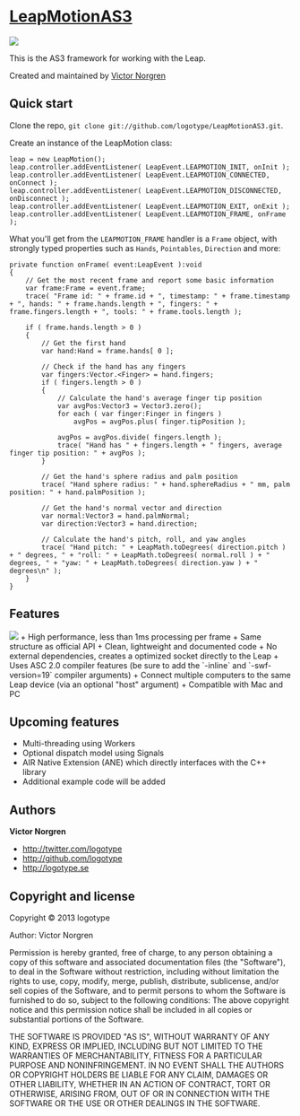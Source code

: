 [LeapMotionAS3](http://github.com/logotype/LeapMotionAS3)
=================

<img src="http://logotype.se/leapImage.png">

This is the AS3 framework for working with the Leap.

Created and maintained by [Victor Norgren](http://logotype.se)

Quick start
-----------

Clone the repo, `git clone git://github.com/logotype/LeapMotionAS3.git`.

Create an instance of the LeapMotion class:

    leap = new LeapMotion();
    leap.controller.addEventListener( LeapEvent.LEAPMOTION_INIT, onInit );
    leap.controller.addEventListener( LeapEvent.LEAPMOTION_CONNECTED, onConnect );
    leap.controller.addEventListener( LeapEvent.LEAPMOTION_DISCONNECTED, onDisconnect );
    leap.controller.addEventListener( LeapEvent.LEAPMOTION_EXIT, onExit );
    leap.controller.addEventListener( LeapEvent.LEAPMOTION_FRAME, onFrame );

What you'll get from the `LEAPMOTION_FRAME` handler is a `Frame` object, with strongly
typed properties such as `Hands`, `Pointables`, `Direction` and more:

    private function onFrame( event:LeapEvent ):void
    {
    	// Get the most recent frame and report some basic information
    	var frame:Frame = event.frame;
    	trace( "Frame id: " + frame.id + ", timestamp: " + frame.timestamp + ", hands: " + frame.hands.length + ", fingers: " + frame.fingers.length + ", tools: " + frame.tools.length );
    
    	if ( frame.hands.length > 0 )
    	{
    		// Get the first hand
    		var hand:Hand = frame.hands[ 0 ];
    
    		// Check if the hand has any fingers
    		var fingers:Vector.<Finger> = hand.fingers;
    		if ( fingers.length > 0 )
    		{
    			// Calculate the hand's average finger tip position
    			var avgPos:Vector3 = Vector3.zero();
    			for each ( var finger:Finger in fingers )
    				avgPos = avgPos.plus( finger.tipPosition );
    
    			avgPos = avgPos.divide( fingers.length );
    			trace( "Hand has " + fingers.length + " fingers, average finger tip position: " + avgPos );
    		}
    
    		// Get the hand's sphere radius and palm position
    		trace( "Hand sphere radius: " + hand.sphereRadius + " mm, palm position: " + hand.palmPosition );
    
    		// Get the hand's normal vector and direction
    		var normal:Vector3 = hand.palmNormal;
    		var direction:Vector3 = hand.direction;
    
    		// Calculate the hand's pitch, roll, and yaw angles
    		trace( "Hand pitch: " + LeapMath.toDegrees( direction.pitch ) + " degrees, " + "roll: " + LeapMath.toDegrees( normal.roll ) + " degrees, " + "yaw: " + LeapMath.toDegrees( direction.yaw ) + " degrees\n" );
    	}
    }

Features
--------

<img src="http://logotype.se/leapImageTelemetry.png">
+ High performance, less than 1ms processing per frame
+ Same structure as official API
+ Clean, lightweight and documented code
+ No external dependencies, creates a optimized socket directly to the Leap
+ Uses ASC 2.0 compiler features (be sure to add the `-inline` and `-swf-version=19` compiler arguments)
+ Connect multiple computers to the same Leap device (via an optional "host" argument)
+ Compatible with Mac and PC

Upcoming features
-----------------

+ Multi-threading using Workers
+ Optional dispatch model using Signals
+ AIR Native Extension (ANE) which directly interfaces with the C++ library
+ Additional example code will be added

Authors
-------

**Victor Norgren**

+ http://twitter.com/logotype
+ http://github.com/logotype
+ http://logotype.se


Copyright and license
---------------------

Copyright © 2013 logotype

Author: Victor Norgren

Permission is hereby granted, free of charge, to any person obtaining a copy
of this software and associated documentation files (the "Software"), to
deal in the Software without restriction, including without limitation the
rights to use, copy, modify, merge, publish, distribute, sublicense, and/or
sell copies of the Software, and to permit persons to whom the Software is
furnished to do so, subject to the following conditions:  The above copyright
notice and this permission notice shall be included in all copies or
substantial portions of the Software.

THE SOFTWARE IS PROVIDED "AS IS", WITHOUT WARRANTY OF ANY KIND, EXPRESS OR
IMPLIED, INCLUDING BUT NOT LIMITED TO THE WARRANTIES OF MERCHANTABILITY,
FITNESS FOR A PARTICULAR PURPOSE AND NONINFRINGEMENT. IN NO EVENT SHALL THE
AUTHORS OR COPYRIGHT HOLDERS BE LIABLE FOR ANY CLAIM, DAMAGES OR OTHER
LIABILITY, WHETHER IN AN ACTION OF CONTRACT, TORT OR OTHERWISE, ARISING FROM,
OUT OF OR IN CONNECTION WITH THE SOFTWARE OR THE USE OR OTHER DEALINGS
IN THE SOFTWARE. 
